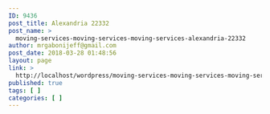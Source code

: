 ```yaml
---
ID: 9436
post_title: Alexandria 22332
post_name: >
  moving-services-moving-services-moving-services-alexandria-22332
author: mrgabonijeff@gmail.com
post_date: 2018-03-28 01:48:56
layout: page
link: >
  http://localhost/wordpress/moving-services-moving-services-moving-services-alexandria-22332/
published: true
tags: [ ]
categories: [ ]
---
```

